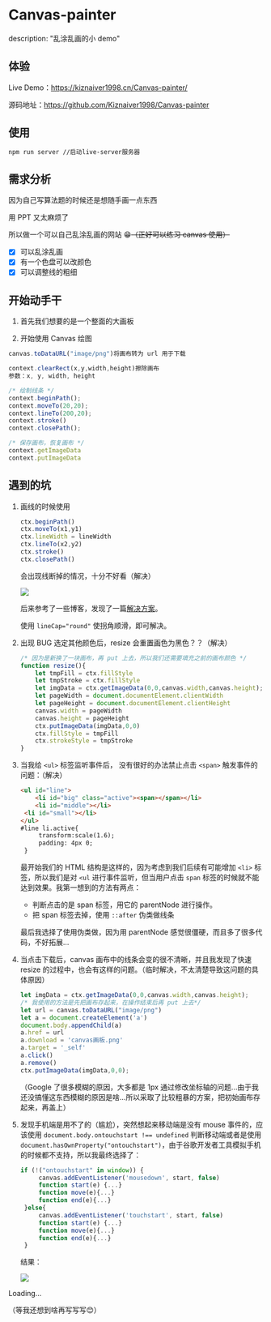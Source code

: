 # Canvas-painter

description: "乱涂乱画的小 demo"

## 体验

Live Demo：https://kiznaiver1998.cn/Canvas-painter/

源码地址：https://github.com/Kiznaiver1998/Canvas-painter

## 使用

```bash
npm run server //启动live-server服务器
```

## 需求分析

因为自己写算法题的时候还是想随手画一点东西

用 PPT 又太麻烦了

所以做一个可以自己乱涂乱画的网站 😁~~（正好可以练习 canvas 使用）~~

- [x] 可以乱涂乱画
- [x] 有一个色盘可以改颜色
- [x] 可以调整线的粗细

## 开始动手干

1. 首先我们想要的是一个整面的大画板

2. 开始使用 Canvas 绘图

```js
canvas.toDataURL("image/png")将画布转为 url 用于下载

context.clearRect(x,y,width,height)擦除画布
参数：x, y, width, height

/* 绘制线条 */
context.beginPath();
context.moveTo(20,20);
context.lineTo(200,20);
context.stroke()
context.closePath();

/* 保存画布，恢复画布 */
context.getImageData
context.putImageData
```

## 遇到的坑

1. 画线的时候使用

   ```js
   ctx.beginPath()
   ctx.moveTo(x1,y1) 
   ctx.lineWidth = lineWidth
   ctx.lineTo(x2,y2)
   ctx.stroke()
   ctx.closePath()
   ```

   会出现线断掉的情况，十分不好看（解决）

   ![](https://s2.ax1x.com/2019/08/30/mj5Qpt.png)

   后来参考了一些博客，发现了一篇[解决方案](https://www.cnblogs.com/mysnk/p/6362245.html)。

   使用 `lineCap="round"` 使拐角顺滑，即可解决。

3. 出现 BUG 选定其他颜色后，resize 会重置画色为黑色？？（解决）

   ```js
   /* 因为是新换了一块画布，再 put 上去，所以我们还需要填充之前的画布颜色 */
   function resize(){
       let tmpFill = ctx.fillStyle
       let tmpStroke = ctx.fillStyle
       let imgData = ctx.getImageData(0,0,canvas.width,canvas.height);
       let pageWidth = document.documentElement.clientWidth
       let pageHeight = document.documentElement.clientHeight
       canvas.width = pageWidth
       canvas.height = pageHeight
       ctx.putImageData(imgData,0,0)
       ctx.fillStyle = tmpFill
       ctx.strokeStyle = tmpStroke
   }
   ```

4. 当我给 `<ul>` 标签监听事件后， 没有很好的办法禁止点击 `<span>` 触发事件的问题：（解决）

   ```html
   <ul id="line">
       <li id="big" class="active"><span></span></li>    
       <li id="middle"></li>
   	<li id="small"></li>
   </ul>
   #line li.active{
	    transform:scale(1.6);
	    padding: 4px 0;
	}
	```
	
	最开始我们的 HTML 结构是这样的，因为考虑到我们后续有可能增加 `<li>` 标签，所以我们是对 `<ul` 进行事件监听，但当用户点击 `span` 标签的时候就不能达到效果。我第一想到的方法有两点：
	
	* 判断点击的是 span 标签，用它的 parentNode 进行操作。
	* 把 span 标签去掉，使用 `::after` 伪类做线条
	
	最后我选择了使用伪类做，因为用 parentNode 感觉很僵硬，而且多了很多代码，不好拓展...
	
5. 当点击下载后，canvas 画布中的线条会变的很不清晰，并且我发现了快速 resize 的过程中，也会有这样的问题。（临时解决，不太清楚导致这问题的具体原因）

   ```js
   let imgData = ctx.getImageData(0,0,canvas.width,canvas.height);
   /* 我使用的方法是先把画布存起来，在操作结束后再 put 上去*/
   let url = canvas.toDataURL("image/png")
   let a = document.createElement('a')
   document.body.appendChild(a)
   a.href = url
   a.download = 'canvas画板.png'
   a.target = '_self'
   a.click()
   a.remove()  
   ctx.putImageData(imgData,0,0);
   ```

   （Google 了很多模糊的原因，大多都是 1px 通过修改坐标轴的问题...由于我还没搞懂这东西模糊的原因是啥...所以采取了比较粗暴的方案，把初始画布存起来，再盖上）

6. 发现手机端是用不了的（尴尬），突然想起来移动端是没有 mouse 事件的，应该使用 `document.body.ontouchstart !== undefined` 判断移动端或者是使用`document.hasOwnProperty("ontouchstart")`，由于谷歌开发者工具模拟手机的时候都不支持，所以我最终选择了：

   ```javascript
   if (!("ontouchstart" in window)) {
   		canvas.addEventListener('mousedown', start, false)
   		function start(e) {...}
   		function move(e){...}
   		function end(e){...}
   	}else{
   		canvas.addEventListener('touchstart', start, false)
   		function start(e) {...}
   		function move(e){...}
   		function end(e){...}
   	}
   ```

   结果：
   
   ![](https://s2.ax1x.com/2019/08/31/mv7eO0.png)



Loading...

（等我还想到啥再写写写😊）